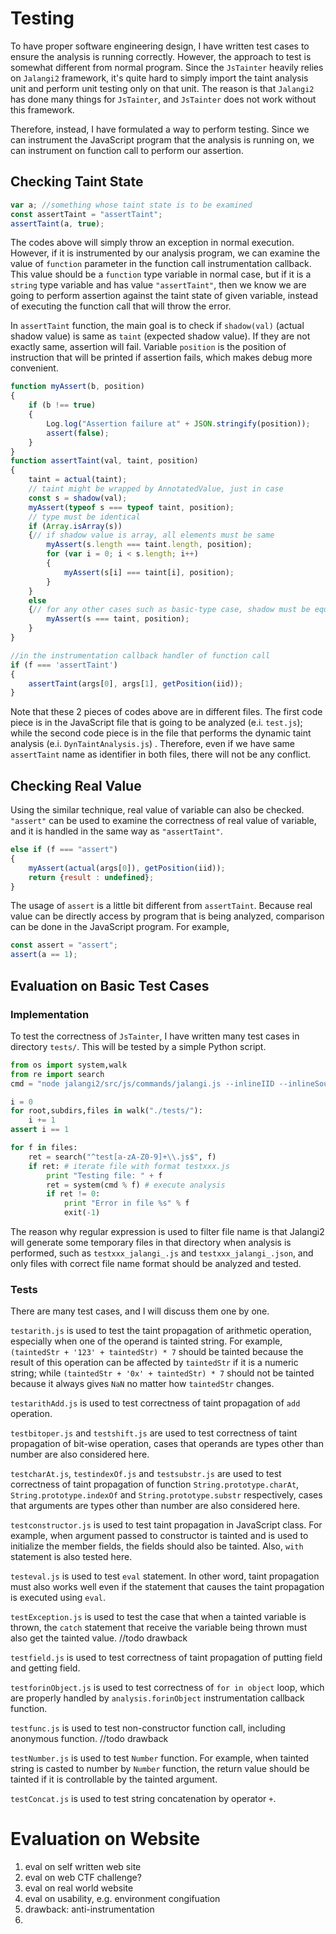 # Testing

To have proper software engineering design, I have written test cases to ensure the analysis is running correctly. However, the approach to test is somewhat different from normal program. Since the `JsTainter` heavily relies on `Jalangi2` framework, it's quite hard to simply import the taint analysis unit and perform unit testing only on that unit. The reason is that `Jalangi2` has done many things for `JsTainter`, and `JsTainter` does not work without this framework.

Therefore, instead, I have formulated a way to perform testing. Since we can instrument the JavaScript program that the analysis is running on, we can instrument on function call to perform our assertion.

## Checking Taint State

```javascript
var a; //something whose taint state is to be examined
const assertTaint = "assertTaint";
assertTaint(a, true);
```

The codes above will simply throw an exception in normal execution. However, if it is instrumented by our analysis program, we can examine the value of `function` parameter in the function call instrumentation callback. This value should be a `function` type variable in normal case, but if it is a `string` type variable and has value `"assertTaint"`, then we know we are going to perform assertion against the taint state of given variable, instead of executing the function call that will throw the error.

In `assertTaint` function, the main goal is to check if `shadow(val)` (actual shadow value) is same as `taint` (expected shadow value). If they are not exactly same, assertion will fail. Variable `position` is the position of instruction that will be printed if assertion fails, which makes debug more convenient.

```javascript
function myAssert(b, position)
{
	if (b !== true)
	{
		Log.log("Assertion failure at" + JSON.stringify(position));
		assert(false);
	}
}
function assertTaint(val, taint, position)
{
	taint = actual(taint);
	// taint might be wrapped by AnnotatedValue, just in case
	const s = shadow(val);
	myAssert(typeof s === typeof taint, position);
	// type must be identical
	if (Array.isArray(s))
	{// if shadow value is array, all elements must be same
		myAssert(s.length === taint.length, position);
		for (var i = 0; i < s.length; i++)
		{
			myAssert(s[i] === taint[i], position);
		}
	}
	else
	{// for any other cases such as basic-type case, shadow must be equal
		myAssert(s === taint, position);
	}
}

//in the instrumentation callback handler of function call
if (f === 'assertTaint')
{
	assertTaint(args[0], args[1], getPosition(iid));
}
```

Note that these 2 pieces of codes above are in different files. The first code piece is in the JavaScript file that is going to be analyzed (e.i. `test.js`); while the second code piece is in the file that performs the dynamic taint analysis (e.i. `DynTaintAnalysis.js`) . Therefore, even if we have same `assertTaint` name as identifier in both files, there will not be any conflict.

## Checking Real Value

Using the similar technique, real value of variable can also be checked. `"assert"` can be used to examine the correctness of real value of variable, and it is handled in the same way as `"assertTaint"`. 

```javascript
else if (f === "assert")
{
	myAssert(actual(args[0]), getPosition(iid));
	return {result : undefined};
}
```

The usage of `assert` is a little bit different from `assertTaint`. Because real value can be directly access by program that is being analyzed, comparison can be done in the JavaScript program. For example,

```javascript
const assert = "assert";
assert(a == 1);
```

## Evaluation on Basic Test Cases

### Implementation

To test the correctness of `JsTainter`, I have written many test cases in directory `tests/`. This will be tested by a simple Python script.

```python
from os import system,walk
from re import search
cmd = "node jalangi2/src/js/commands/jalangi.js --inlineIID --inlineSource --analysis jalangi2/src/js/sample_analyses/ChainedAnalyses.js --analysis Utils.js --analysis Log.js --analysis TaintLogic.js --analysis NullBrowser.js --analysis DefaultConfig.js --analysis DynTaintAnalysis.js tests/%s"

i = 0
for root,subdirs,files in walk("./tests/"):
	i += 1
assert i == 1

for f in files:
	ret = search("^test[a-zA-Z0-9]+\\.js$", f)
	if ret: # iterate file with format testxxx.js
		print "Testing file: " + f
		ret = system(cmd % f) # execute analysis
		if ret != 0:
			print "Error in file %s" % f
			exit(-1)
```

The reason why regular expression is used to filter file name is that Jalangi2 will generate some temporary files in that directory when analysis is performed, such as `testxxx_jalangi_.js` and `testxxx_jalangi_.json`, and only files with correct file name format should be analyzed and tested.

### Tests

There are many test cases, and I will discuss them one by one.

`testarith.js` is used to test the taint propagation of arithmetic operation, especially when one of the operand is tainted string. For example, `(taintedStr + '123' + taintedStr) * 7` should be tainted because the result of this operation can be affected by `taintedStr` if it is a numeric string; while `(taintedStr + '0x' + taintedStr) * 7` should not be tainted because it always gives `NaN` no matter how `taintedStr` changes.

`testarithAdd.js` is used to test correctness of taint propagation of `add` operation.

`testbitoper.js` and `testshift.js` are used to test correctness of taint propagation of bit-wise operation, cases that operands are types other than number are also considered here.

`testcharAt.js`, `testindexOf.js` and `testsubstr.js` are used to test correctness of taint propagation of function `String.prototype.charAt`, `String.prototype.indexOf` and `String.prototype.substr` respectively, cases that arguments are types other than number are also considered here.

`testconstructor.js` is used to test taint propagation in JavaScript class. For example, when argument passed to constructor is tainted and is used to initialize the member fields, the fields should also be tainted. Also, `with` statement is also tested here.

`testeval.js` is used to test `eval` statement. In other word, taint propagation must also works well even if the statement that causes the taint propagation is executed using `eval`.

`testException.js` is used to test the case that when a tainted variable is thrown, the `catch` statement that receive the variable being thrown must also get the tainted value. //todo drawback

`testfield.js` is used to test correctness of taint propagation of putting field and getting field.

`testforinObject.js` is used to test correctness of `for in object` loop, which are properly handled by `analysis.forinObject` instrumentation callback function.

`testfunc.js` is used to test non-constructor function call, including anonymous function. //todo drawback

`testNumber.js` is used to test `Number` function. For example, when tainted string is casted to number by `Number` function, the return value should be tainted if it is controllable by the tainted argument.

`testConcat.js` is used to test string concatenation by operator `+`.

# Evaluation on Website



1. eval on self written web site
2. eval on web CTF challenge?
3. eval on real world website
4. eval on usability, e.g. environment congifuation
5. drawback: anti-instrumentation
6.   

